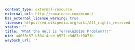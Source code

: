 ```yaml
---
content_type: external-resource
external_url: http://comatonse.com/minor/
has_external_license_warning: true
license: https://en.wikipedia.org/wiki/All_rights_reserved
status: ''
title: "What the Hell is Terre\u2019s Problem?!!"
uid: a4050c57-b504-4ced-b527-e8d87cf0071b
wayback_url: ''
---
```


